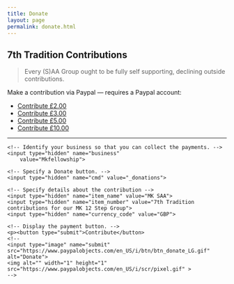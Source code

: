 ```yaml
---
title: Donate
layout: page
permalink: donate.html
---
```


## 7th Tradition Contributions

> Every (S)AA Group ought to be fully self supporting, declining outside contributions.

Make a contribution via Paypal &mdash; requires a Paypal account:

* [Contribute £2.00](https://www.paypal.com/paypalme/MKFellowship/2.00)
* [Contribute £3.00](https://www.paypal.com/paypalme/MKFellowship/3.00)
* [Contribute £5.00](https://www.paypal.com/paypalme/MKFellowship/5.00)
* [Contribute £10.00](https://www.paypal.com/paypalme/MKFellowship/10.00)


---


<form action="https://www.paypal.com/cgi-bin/webscr" method="post">

    <!-- Identify your business so that you can collect the payments. -->
    <input type="hidden" name="business"
        value="Mkfellowship">

    <!-- Specify a Donate button. -->
    <input type="hidden" name="cmd" value="_donations">

    <!-- Specify details about the contribution -->
    <input type="hidden" name="item_name" value="MK SAA">
    <input type="hidden" name="item_number" value="7th Tradition contributions for our MK 12 Step Group">
    <input type="hidden" name="currency_code" value="GBP">

    <!-- Display the payment button. -->
    <p><button type="submit">Contribute</button>
    <!--
    <input type="image" name="submit"
    src="https://www.paypalobjects.com/en_US/i/btn/btn_donate_LG.gif"
    alt="Donate">
    <img alt="" width="1" height="1"
    src="https://www.paypalobjects.com/en_US/i/scr/pixel.gif" >
    -->
</form>
